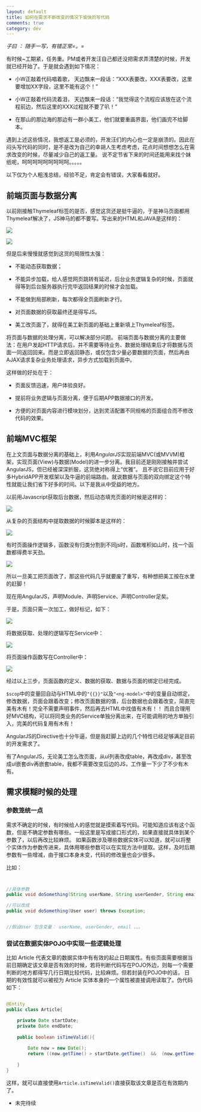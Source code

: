 ```yaml
---
layout: default
title: 如何在需求不断改变的情况下愉快的写代码
comments: true
category: dev
---
```



*子曰 ： 随手一写，有错正常=。=*

有时候~工期紧，任务重。PM或者开发汪自己都还没把需求弄清楚的时候，开发就已经开始了。于是就会遇到如下情况：

* 小W正敲着代码唱着歌， 天边飘来一段话：“XXX表要改，XXX表要改，这里要增加XX字段，这里不能有这个！”

* 小W正敲着代码流着泪， 天边飘来一段话：“我觉得这个流程应该放在这个流程前边，然后这里的XXX过程就不要了叭！”

* 在那山的那边海的那边有一群小美工，他们就要重画界面，他们画完不给脚本。

遇到上述这些情况，我想返工是必须的，开发汪们的内心也一定是崩溃的。因此在闷头写代码的同时，是不是改为自己的幸胡人生考虑考虑，花点时间想想怎么在需求改变的时候，尽量减少自己的返工量。
说不定节省下来的时间还能用来找个妹纸呢，呵呵呵呵呵呵呵呵呵。。。。。

以下仅为个人粗浅总结，经验不足，肯定会有错误，大家看看就好。

## 前端页面与数据分离

以前刚接触Thymeleaf标签的是否，感觉这货还是挺牛逼的，于是神马页面都用Thymeleaf解决了，JS神马的都不要写。写出来的HTML和JAVA是这样的：


![]({{site.baseurl}}/images/post_images/2015-07-03-dev-efficientCoding/thymeleaf.jpg)

![]({{site.baseurl}}/images/post_images/2015-07-03-dev-efficientCoding/javamodel.jpg)


但是后来慢慢就感觉到这货的局限性太强：

* 不能动态获取数据；

* 不能异步加载，给人感觉网页跳转有延迟，后台业务逻辑复杂的时候，页面就得等到后台服务器执行完毕返回结果的时候才会加载。

* 不能做到局部刷新，每次都得全页面刷新才行。

* 对页面数据的获取最终还是得写JS。

* 美工改页面了，就得在美工新页面的基础上重新填上Thymeleaf标签。

将页面与数据的处理分离，可以解决部分问题。
前端页面与数据分离的主要做法：在用户发起HTTP请求后，并不需要等待业务、数据处理结束后才将数据与页面一同返回回来。而是立即返回静态，或仅包含少量必要数据的页面，然后再由AJAX请求复杂业务处理请求，异步方式加载到页面中。

这样做的好处在于：

* 页面反馈迅速，用户体验良好。

* 提前将业务逻辑与页面分离，便于后期APP数据接口的开发。

* 方便的对页面内容进行模块划分，达到灵活配置不同规格的页面组合而不修改代码的效果。



## 前端MVC框架

在上文页面与数据分离的基础上，利用*AngularJS*实现前端MVC(或MVVM)框架，实现页面(View)与数据(Model)的进一步分离。我目前还是刚刚接触并尝试AngularJS，但已经被深深折服，这货绝对称得上“优雅”。
且不说它目前应用于好多HybridAPP开发框架以及牛逼的前端路由。就说数据与页面的双向绑定这个特性就能让我们省下好多的时间。以下是我从中受益的地方。

以前用Javascript获取后台数据，然后动态填充页面的时候是这样的：

![]({{site.baseurl}}/images/post_images/2015-07-03-dev-efficientCoding/jsDOM.jpg)

从复杂的页面结构中提取数据的时候脚本是这样的：

![]({{site.baseurl}}/images/post_images/2015-07-03-dev-efficientCoding/jsGetParam.jpg)

有时页面操作逻辑多，函数没有归类分割到不同js时，函数堆积如山时，找一个函数都得费半天劲。

![]({{site.baseurl}}/images/post_images/2015-07-03-dev-efficientCoding/functionPile.jpg)

所以一旦美工把页面改了，那这些代码几乎就要废了重写，有种想把美工按在水里的赶脚！

现在用AngularJS，声明Module、声明Service、声明Controller足矣。

于是，页面只需一次加工，做好标记，如下：

![]({{site.baseurl}}/images/post_images/2015-07-03-dev-efficientCoding/ng-x.jpg)

将数据获取、处理的逻辑写在Service中：

![]({{site.baseurl}}/images/post_images/2015-07-03-dev-efficientCoding/jsserver.jpg)

将页面操作函数写在Controller中：

![]({{site.baseurl}}/images/post_images/2015-07-03-dev-efficientCoding/jsctrl.jpg)

经过以上三步，页面函数的定义、数据的获取、数据与页面的绑定已经完成。

`$scop`中的变量回自动与HTML中的``"{{}}"``以及``"<ng-model>"``中的变量自动绑定，修改数据，页面会跟着改变；修改页面数据的值，后台数据也会跟着改变，简直完美有木有！完全不需要声明事件，然后再去HTML中找值有木有！！
而且合理用好MVC结构，可以将同类业务的Service单独分离出来，在可能调用的地方单独引入，完美的代码复用有木有！

AngularJS的Directive也十分牛逼，但是我赶脚上边的几个特性已经足够满足目前的开发需求了。

有了AngularJS，无论美工怎么改页面，从ul列表改成table，再改成div，甚至改成ul嵌套div再嵌套table，我都不需要改变后边的JS，工作量一下少了不少有木有。

## 需求模糊时候的处理

### 参数笼统一点

需求不确定的时候，有时候给人的感觉就是摸索着写代码。可能知道应该有这个函数，但是不确定参数有哪些。一般这里是写成接口形式的，如果直接就具体到某个参数了，以后再改比较麻烦。
如果函数涉及哪些数据实体可以知道，就可以将整个实体作为参数传进来，具体用哪些参数可以在实现方法中提取。这样，及时后期参数有一些增减，由于接口本身未变，代码的修改量也会少很多。

比如：


```JAVA


//具体参数
public void doSomething(String userName, String userGender, String email) throws Exception;

//可以改成
public void doSomething(User user) throws Exception;


//假设User 包含变量： userName, userGender, email 。。。

```


### 尝试在数据实体POJO中实现一些逻辑处理

比如 Article 代表文章的数据实体中有有效的起止日期属性。有些页面需要根据当前日期确定该文章是否有效的时候，若将判断代码写在POJO外边，则每一个需要判断的地方都得写几行日期比较代码，比较麻烦。但若封装在POJO中的话，
日期的有效性就可以被视为 Article 实体本身的一个属性被直接调用读取了。伪代码如下：

```JAVA

@Entity
public class Article{

	private Date startDate;
	private Date endDate;
	
	public boolean isTimeValid(){
	
		Date now = new Date();
		return ((now.getTime() > startDate.getTime()  &&  (now.getTime() < endDate.getTime())));
	
	}
}

```

这样，就可以直接使用`Article.isTimeValid()`直接获取该文章是否在有效期内了。


* 未完待续

